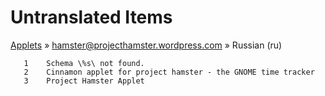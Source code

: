 # Untranslated Items
[Applets](../../../README.md) &#187; [hamster@projecthamster.wordpress.com](../README.md) &#187; Russian (ru)

       1	Schema \%s\ not found.
       2	Cinnamon applet for project hamster - the GNOME time tracker
       3	Project Hamster Applet
